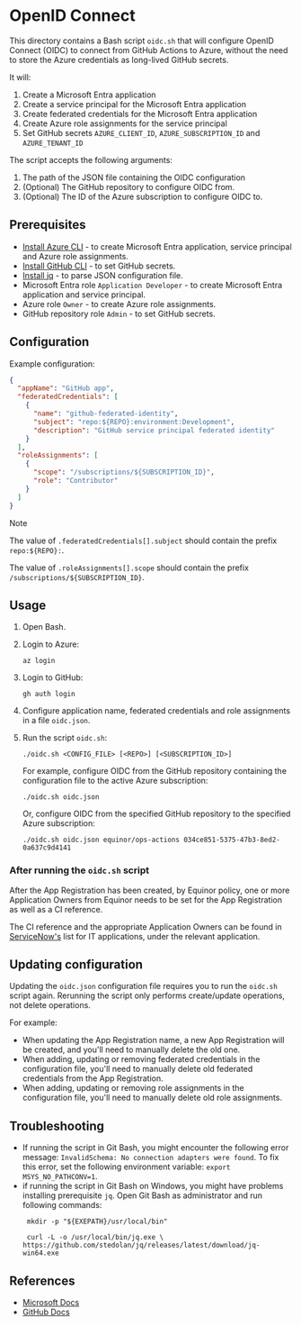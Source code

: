 # OpenID Connect

This directory contains a Bash script `oidc.sh` that will configure OpenID Connect (OIDC) to connect from GitHub Actions to Azure, without the need to store the Azure credentials as long-lived GitHub secrets.

It will:

1. Create a Microsoft Entra application
1. Create a service principal for the Microsoft Entra application
1. Create federated credentials for the Microsoft Entra application
1. Create Azure role assignments for the service principal
1. Set GitHub secrets `AZURE_CLIENT_ID`, `AZURE_SUBSCRIPTION_ID` and `AZURE_TENANT_ID`

The script accepts the following arguments:

1. The path of the JSON file containing the OIDC configuration
1. (Optional) The GitHub repository to configure OIDC from.
1. (Optional) The ID of the Azure subscription to configure OIDC to.

## Prerequisites

- [Install Azure CLI](https://docs.microsoft.com/en-us/cli/azure/install-azure-cli) - to create Microsoft Entra application, service principal and Azure role assignments.
- [Install GitHub CLI](https://cli.github.com) - to set GitHub secrets.
- [Install jq](https://stedolan.github.io/jq/download/) - to parse JSON configuration file.
- Microsoft Entra role `Application Developer` - to create Microsoft Entra application and service principal.
- Azure role `Owner` - to create Azure role assignments.
- GitHub repository role `Admin` - to set GitHub secrets.

## Configuration

Example configuration:

```json
{
  "appName": "GitHub app",
  "federatedCredentials": [
    {
      "name": "github-federated-identity",
      "subject": "repo:${REPO}:environment:Development",
      "description": "GitHub service principal federated identity"
    }
  ],
  "roleAssignments": [
    {
      "scope": "/subscriptions/${SUBSCRIPTION_ID}",
      "role": "Contributor"
    }
  ]
}
```

> [!Note]
>
> The value of `.federatedCredentials[].subject` should contain the prefix `repo:${REPO}:`.
>
> The value of `.roleAssignments[].scope` should contain the prefix `/subscriptions/${SUBSCRIPTION_ID}`.

## Usage

1. Open Bash.

1. Login to Azure:

   ```console
   az login
   ```

1. Login to GitHub:

   ```console
   gh auth login
   ```

1. Configure application name, federated credentials and role assignments in a file `oidc.json`.

1. Run the script `oidc.sh`:

   ```console
   ./oidc.sh <CONFIG_FILE> [<REPO>] [<SUBSCRIPTION_ID>]
   ```

   For example, configure OIDC from the GitHub repository containing the configuration file to the active Azure subscription:

   ```console
   ./oidc.sh oidc.json
   ```

   Or, configure OIDC from the specified GitHub repository to the specified Azure subscription:

   ```console
   ./oidc.sh oidc.json equinor/ops-actions 034ce851-5375-47b3-8ed2-0a637c9d4141
   ```

### After running the `oidc.sh` script

After the App Registration has been created, by Equinor policy, one or more Application Owners from Equinor needs to be set for the App Registration as well as a CI reference.

The CI reference and the appropriate Application Owners can be found in [ServiceNow's](https://equinor.service-now.com/selfservice?id=cmdb_ci_list&table=cmdb_ci_spkg&spa=1&filter=operational_statusNOT%20IN2,5&p=1) list for IT applications, under the relevant application.

## Updating configuration

Updating the `oidc.json` configuration file requires you to run the `oidc.sh` script again.
Rerunning the script only performs create/update operations, not delete operations.

For example:

- When updating the App Registration name, a new App Registration will be created, and you'll need to manually delete the old one.
- When adding, updating or removing federated credentials in the configuration file, you'll need to manually delete old federated credentials from the App Registration.
- When adding, updating or removing role assignments in the configuration file, you'll need to manually delete old role assignments.

## Troubleshooting

- If running the script in Git Bash, you might encounter the following error message: `InvalidSchema: No connection adapters were found`. To fix this error, set the following environment variable: `export MSYS_NO_PATHCONV=1`.
- if running the script in Git Bash on Windows, you might have problems installing prerequisite `jq`. Open Git Bash as administrator and run following commands:
  ```console
   mkdir -p "${EXEPATH}/usr/local/bin"
   ```
  ```console
   curl -L -o /usr/local/bin/jq.exe \ https://github.com/stedolan/jq/releases/latest/download/jq-win64.exe
   ```

## References

- [Microsoft Docs](https://docs.microsoft.com/en-us/azure/developer/github/connect-from-azure)
- [GitHub Docs](https://docs.github.com/en/actions/deployment/security-hardening-your-deployments/configuring-openid-connect-in-azure)
